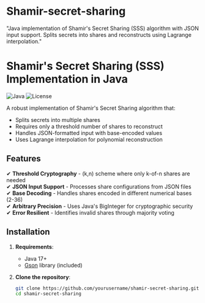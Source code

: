 # Shamir-secret-sharing
"Java implementation of Shamir's Secret Sharing (SSS) algorithm with JSON input support. Splits secrets into shares and reconstructs using Lagrange interpolation."
# Shamir's Secret Sharing (SSS) Implementation in Java

![Java](https://img.shields.io/badge/Java-17%2B-blue)
![License](https://img.shields.io/badge/License-MIT-green)

A robust implementation of Shamir's Secret Sharing algorithm that:
- Splits secrets into multiple shares
- Requires only a threshold number of shares to reconstruct
- Handles JSON-formatted input with base-encoded values
- Uses Lagrange interpolation for polynomial reconstruction

## Features

✔ **Threshold Cryptography** - (k,n) scheme where only k-of-n shares are needed  
✔ **JSON Input Support** - Processes share configurations from JSON files  
✔ **Base Decoding** - Handles shares encoded in different numerical bases (2-36)  
✔ **Arbitrary Precision** - Uses Java's BigInteger for cryptographic security  
✔ **Error Resilient** - Identifies invalid shares through majority voting  

## Installation

1. **Requirements**:
   - Java 17+
   - [Gson](https://github.com/google/gson) library (included)

2. **Clone the repository**:
   ```bash
   git clone https://github.com/yourusername/shamir-secret-sharing.git
   cd shamir-secret-sharing
